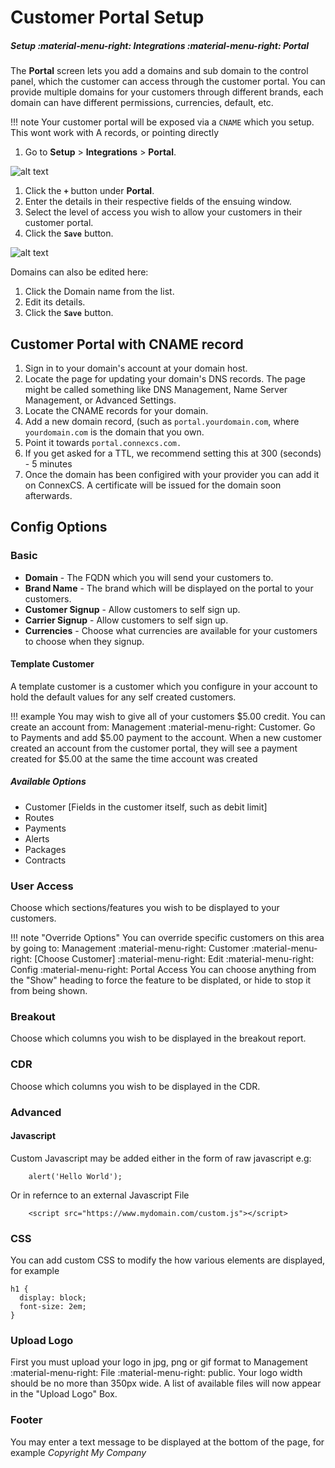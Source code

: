 # Customer Portal Setup
##### Setup :material-menu-right: Integrations :material-menu-right: Portal

The **Portal** screen lets you add a domains and sub domain to the control panel, which the customer can access through the customer portal.
You can provide multiple domains for your customers through different brands, each domain can have different permissions, currencies, default, etc.

!!! note
	Your customer portal will be exposed via a `CNAME` which you setup. This wont work with A records, or pointing directly

1. Go to **Setup** > **Integrations** > **Portal**.

![alt text][domain]

1. Click the **`+`** button under **Portal**.
2. Enter the details in their respective fields of the ensuing window.
3. Select the level of access you wish to allow your customers in their customer portal.
4. Click the **`Save`** button.

![alt text][add-new-domain]

Domains can also be edited here:

1. Click the Domain name from the list.
2. Edit its details.
3. Click the **`Save`** button.

## Customer Portal with CNAME record

1. Sign in to your domain's account at your domain host.
2. Locate the page for updating your domain's DNS records. The page might be called something like DNS Management, Name Server Management, or Advanced Settings.
3. Locate the CNAME records for your domain.
4. Add a new domain record, (such as `portal.yourdomain.com`, where `yourdomain.com` is the domain that you own.
5. Point it towards `portal.connexcs.com.`
6. If you get asked for a TTL, we recommend setting this at 300 (seconds) - 5 minutes
7. Once the domain has been configired with your provider you can add it on ConnexCS. A certificate will be issued for the domain soon afterwards.

## Config Options

### Basic

* **Domain** - The FQDN which you will send your customers to.
* **Brand Name** - The brand which will be displayed on the portal to your customers.
* **Customer Signup** - Allow customers to self sign up.
* **Carrier Signup** - Allow customers to self sign up.
* **Currencies** - Choose what currencies are available for your customers to choose when they signup.

#### Template Customer
A template customer is a customer which you configure in your account to hold the default values for any self created customers.

!!! example
	You may wish to give all of your customers $5.00 credit. You can create an account from: Management :material-menu-right: Customer.
	Go to Payments and add $5.00 payment to the account.
	When a new customer created an account from the customer portal, they will see a payment created for $5.00 at the same the time account was created

##### Available Options

* Customer [Fields in the customer itself, such as debit limit]
* Routes
* Payments
* Alerts
* Packages
* Contracts

### User Access

Choose which sections/features you wish to be displayed to your customers.

!!! note "Override Options"
	You can override specific customers on this area by going to:
	Management :material-menu-right: Customer :material-menu-right: [Choose Customer] :material-menu-right: Edit :material-menu-right: Config :material-menu-right: Portal Access
	You can choose anything from the "Show" heading to force the feature to be displated, or hide to stop it from being shown.

### Breakout

Choose which columns you wish to be displayed in the breakout report.

### CDR

Choose which columns you wish to be displayed in the CDR.

### Advanced

#### Javascript

Custom Javascript may be added either in the form of raw javascript e.g:

```
	alert('Hello World');
```

Or in refernce to an external Javascript File

```
	<script src="https://www.mydomain.com/custom.js"></script>
```

### CSS
You can add custom CSS to modify the how various elements are displayed, for example

```
h1 {
  display: block;
  font-size: 2em;
}
```

### Upload Logo

First you must upload your logo in jpg, png or gif format to Management :material-menu-right: File :material-menu-right: public.
Your logo width should be no more than 350px wide.
A list of available files will now appear in the "Upload Logo" Box.

### Footer

You may enter a text message to be displayed at the bottom of the page, for example _Copyright My Company_


[domain]: /setup/img/77.png "Domain"
[add-new-domain]: /setup/img/78.png "Add-New-Domain"

